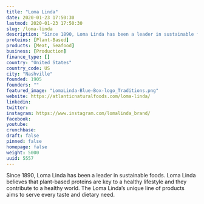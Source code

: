 ```yaml
---
title: "Loma Linda"
date: 2020-01-23 17:50:30
lastmod: 2020-01-23 17:50:30
slug: /loma-linda
description: "Since 1890, Loma Linda has been a leader in sustainable foods. Loma Linda believes that plant-based proteins are key to a healthy lifestyle and they contribute to a healthy world. The Loma Linda’s unique line of products aims to serve every taste and dietary need."
proteins: [Plant-Based]
products: [Meat, Seafood]
business: [Production]
finance_type: []
country: "United States"
country_code: US
city: "Nashville"
founded: 1905
founders: ""
featured_image: "LomaLinda-Blue-Box-logo_Traditions.png"
website: https://atlanticnaturalfoods.com/loma-linda/
linkedin: 
twitter: 
instagram: https://www.instagram.com/lomalinda_brand/
facebook: 
youtube: 
crunchbase: 
draft: false
pinned: false
homepage: false
weight: 5000
uuid: 5557
---
```

Since 1890, Loma Linda has been a leader in sustainable foods. Loma Linda believes that plant-based proteins are key to a healthy lifestyle and they contribute to a healthy world. The Loma Linda’s unique line of products aims to serve every taste and dietary need.
